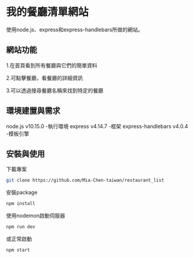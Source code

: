 # 我的餐廳清單網站

使用node.js、express和express-handlebars所做的網站。

## 網站功能

1.在首頁看到所有餐廳與它們的簡單資料

2.可點擊餐廳，看餐廳的詳細資訊

3.可以透過搜尋餐廳名稱來找到特定的餐廳

## 環境建置與需求

node.js v10.15.0 -執行環境 express v4.14.7 -框架 express-handlebars v4.0.4 -模板引擎

## 安裝與使用

下載專案

```bash
git clone https://github.com/Mia-Chen-taiwan/restaurant_list
```

安裝package

```bash
npm install
```

使用nodemon啟動伺服器

```bash
npm run dev
```

或正常啟動

```bash
npm start
```
